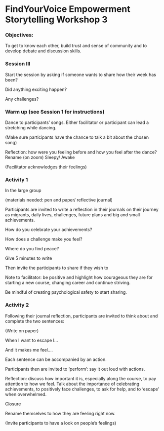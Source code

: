 # FindYourVoice Empowerment Storytelling Workshop 3

### Objectives: 

To get to know each other, build trust and sense of community and to develop debate and discussion skills.

### **Session III**

Start the session by asking if someone wants to share how their week has been?

Did anything exciting happen?

Any challenges?

### Warm up \(see Session 1 for instructions\)

Dance to participants’ songs. Either facilitator or participant can lead a stretching while dancing.

\(Make sure participants have the chance to talk a bit about the chosen song\)

Reflection: how were you feeling before and how you feel after the dance? Rename \(on zoom\) Sleepy/ Awake

\(Facilitator acknowledges their feelings\)

### Activity 1

In the large group

\(materials needed: pen and paper/ reflective journal\)

Participants are invited to write a reflection in their journals on their journey as migrants, daily lives, challenges, future plans and big and small achievements.

How do you celebrate your achievements?

How does a challenge make you feel?

Where do you find peace?

Give 5 minutes to write

Then invite the participants to share if they wish to

Note to facilitator: be positive and highlight how courageous they are for starting a new course, changing career and continue striving.

Be mindful of creating psychological safety to start sharing.

### Activity 2

Following their journal reflection, participants are invited to think about and complete the two sentences:

\(Write on paper\)

When I want to escape I…

And it makes me feel….

Each sentence can be accompanied by an action.

Participants then are invited to ‘perform’: say it out loud with actions.

Reflection: discuss how important it is, especially along the course, to pay attention to how we feel. Talk about the importance of celebrating achievements, to positively face challenges, to ask for help, and to ‘escape’ when overwhelmed.

Closure

Rename themselves to how they are feeling right now.

\(Invite participants to have a look on people’s feelings\)

